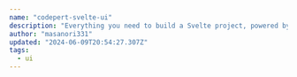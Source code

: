 ```yaml
---
name: "codepert-svelte-ui"
description: "Everything you need to build a Svelte project, powered by [`create-svelte`](https://github.com/sveltejs/kit/tree/main/packages/create-svelte)."
author: "masanori331"
updated: "2024-06-09T20:54:27.307Z"
tags: 
  - ui
---
```


